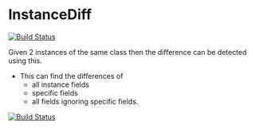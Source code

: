 # InstanceDiff
[![Build Status](https://travis-ci.org/nkokhelox/InstanceDiff.svg?branch=master)](https://travis-ci.org/nkokhelox/InstanceDiff)

Given 2 instances of the same class then the difference can be detected using this.
- This can find the differences of 
  - all instance fields
  - specific fields
  - all fields ignoring specific fields.

[![Build Status](https://travis-ci.org/nkokhelox/InstanceDiff.svg?branch=master)](https://travis-ci.org/nkokhelox/InstanceDiff)
